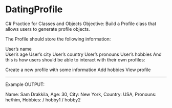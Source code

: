 # DatingProfile
C# Practice for Classes and Objects
Objective:  Build a Profile class that allows users to generate profile objects.

The Profile should store the following information:

User’s name<br />
User’s age
User’s city
User’s country
User’s pronouns
User’s hobbies
And this is how users should be able to interact with their own profiles:

Create a new profile with some information
Add hobbies
View profile

---
Example OUTPUT:

Name: Sam Drakkila,
Age: 30,
City: New York,
Country: USA,
Pronouns: he/him,
Hobbies: / hobby1  / hobby2
